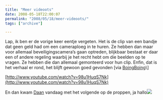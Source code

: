 ```yaml
---
title: "Meer videoots"
date: 2008-05-18T22:00:07
permalink: "2008/05/18/meer-videoots/"
tags: ["archive"]

---
```

Lap, ik ben er de vorige keer eentje vergeten. Het is de clip van een bandje dat geen geld had om een cameraploeg in te huren. Ze hebben dan maar voor allemaal beveiligingscamera’s gaan optreden, blijkbaar bestaat er daar een of andere regeling waarbij je het recht hebt om die beelden op te vragen. Ze hebben die dan allemaal gemonteerd voor hun clip. Enfin, dat is het verhaal er rond, het blijft gewoon goed gevonden \[via [BoingBoing](http://www.boingboing.net/2008/05/09/band-shoots-video-by.html "http://www.boingboing.net/2008/05/09/band-shoots-video-by.html")\]

[http://www.youtube.com/watch?v=98u1HuqS7Nk](http://www.youtube.com/watch?v=98u1HuqS7Nk)

En dan kwam [Daan](http://silevains.be/ "http://silevains.be/") vandaag met het volgende op de proppen, ja hallo![  
](http://www.vimeo.com/993998?pg=embed&sec=993998)

